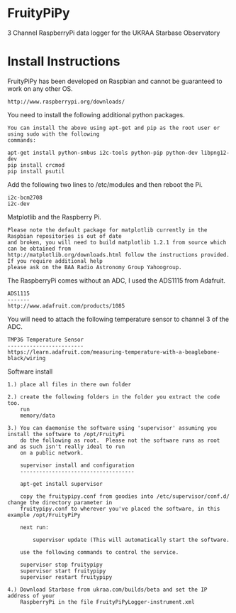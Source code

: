 FruityPiPy
==========

3 Channel RaspberryPi data logger for the UKRAA Starbase Observatory

Install Instructions
====================

FruityPiPy has been developed on Raspbian and cannot be guaranteed to work on any other OS.

    http://www.raspberrypi.org/downloads/

You need to install the following additional python packages.

    You can install the above using apt-get and pip as the root user or using sudo with the following
    commands:

    apt-get install python-smbus i2c-tools python-pip python-dev libpng12-dev
    pip install crcmod
    pip install psutil

Add the following two lines to /etc/modules and then reboot the Pi.

    i2c-bcm2708
    i2c-dev

Matplotlib and the Raspberry Pi.

    Please note the default package for matplotlib currently in the Raspbian repositories is out of date
    and broken, you will need to build matplotlib 1.2.1 from source which can be obtained from
    http://matplotlib.org/downloads.html follow the instructions provided.  If you require additional help
    please ask on the BAA Radio Astronomy Group Yahoogroup.

The RaspberryPi comes without an ADC, I used the ADS1115 from Adafruit.

    ADS1115
    -------
    http://www.adafruit.com/products/1085

You will need to attach the following temperature sensor to channel 3 of the ADC.

    TMP36 Temperature Sensor
    ------------------------
    https://learn.adafruit.com/measuring-temperature-with-a-beaglebone-black/wiring

Software install

    1.) place all files in there own folder

    2.) create the following folders in the folder you extract the code too.
        run
        memory/data

    3.) You can daemonise the software using 'supervisor' assuming you install the software to /opt/FruityPi
        do the following as root.  Please not the software runs as root and as such isn't really ideal to run
        on a public network.

        supervisor install and configuration
        ------------------------------------

        apt-get install supervisor

        copy the fruitypipy.conf from goodies into /etc/supervisor/conf.d/ change the directory parameter in
        fruitypipy.conf to wherever you've placed the software, in this example /opt/FruityPiPy

        next run:

            supervisor update (This will automatically start the software.

        use the following commands to control the service.

        supervisor stop fruitypipy
        supervisor start fruitypipy
        supervisor restart fruitypipy

    4.) Download Starbase from ukraa.com/builds/beta and set the IP address of your
        RaspberryPi in the file FruityPiPyLogger-instrument.xml